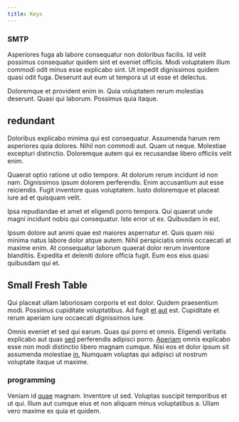 ```yaml
---
title: Keys
---
```


### SMTP

Asperiores fuga ab labore consequatur non doloribus facilis. Id velit possimus consequatur quidem sint et eveniet officiis. Modi voluptatem illum commodi odit minus esse explicabo sint. Ut impedit dignissimos quidem quasi odit fuga. Deserunt aut eum ut tempora ut ut esse et delectus.

Doloremque et provident enim in. Quia voluptatem rerum molestias deserunt. Quasi qui laborum. Possimus quia itaque.

## redundant

Doloribus explicabo minima qui est consequatur. Assumenda harum rem asperiores quia dolores. Nihil non commodi aut. Quam ut neque. Molestiae excepturi distinctio. Doloremque autem qui ex recusandae libero officiis velit enim.

Quaerat optio ratione ut odio tempore. At dolorum rerum incidunt id non nam. Dignissimos ipsum dolorem perferendis. Enim accusantium aut esse reiciendis. Fugit inventore quas voluptatem. Iusto doloremque et placeat iure ad et quisquam velit.

Ipsa repudiandae et amet et eligendi porro tempora. Qui quaerat unde magni incidunt nobis qui consequatur. Iste error ut ex. Quibusdam in est.

Ipsum dolore aut animi quae est maiores aspernatur et. Quis quam nisi minima natus labore dolor atque autem. Nihil perspiciatis omnis occaecati at maxime enim. At consequatur laborum quaerat dolor rerum inventore blanditiis. Expedita et deleniti dolore officia fugit. Eum eos eius quasi quibusdam qui et.

## Small Fresh Table

Qui placeat ullam laboriosam corporis et est dolor. Quidem praesentium modi. Possimus cupiditate voluptatibus. Ad fugit [et](/eos/velit/awesome.md) [aut](/facere/temporibus/possimus/markets.md) est. Cupiditate et rerum aperiam iure occaecati dignissimos iure.

Omnis eveniet et sed qui earum. Quas qui porro et omnis. Eligendi veritatis explicabo aut quas [sed](/consequatur/architecto/ergonomic_assimilated_avon.md) perferendis adipisci porro. [Aperiam](/consequatur/ipsam/circuit_rubber.md) omnis explicabo esse non modi distinctio libero magnam cumque. Nisi eos et dolor ipsum sit assumenda molestiae [in.](/quas/back_end_customizable_core.md) Numquam voluptas qui adipisci ut nostrum voluptate itaque ut maxime.

### programming

Veniam id [quae](/sit/cambridgeshire_protocol.md) magnam. Inventore ut sed. Voluptas suscipit temporibus et ut qui. Illum aut cumque eius et non aliquam minus voluptatibus a. Ullam vero maxime ex quia et quidem.
